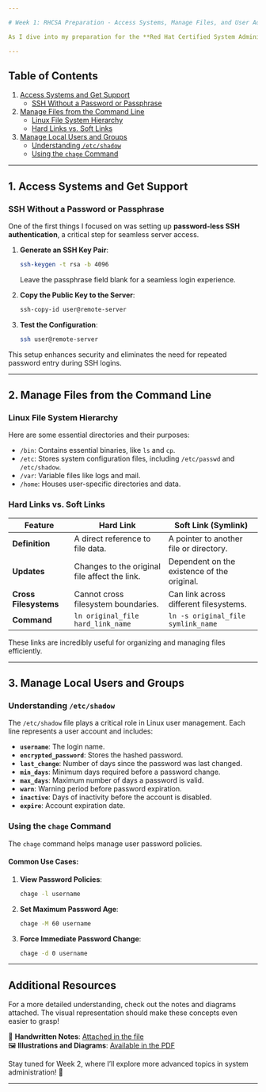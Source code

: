 ```yaml
---

# Week 1: RHCSA Preparation - Access Systems, Manage Files, and User Administration  

As I dive into my preparation for the **Red Hat Certified System Administrator (RHCSA)** exam, I’m sharing my weekly learning highlights. This week was all about accessing systems, managing files, and user administration. I’ve attached my detailed handwritten notes at the end for those who prefer a visual approach!  

---
```


## Table of Contents  
1. [Access Systems and Get Support](#access-systems-and-get-support)  
   - [SSH Without a Password or Passphrase](#ssh-without-a-password-or-passphrase)  
2. [Manage Files from the Command Line](#manage-files-from-the-command-line)  
   - [Linux File System Hierarchy](#linux-file-system-hierarchy)  
   - [Hard Links vs. Soft Links](#hard-links-vs-soft-links)  
3. [Manage Local Users and Groups](#manage-local-users-and-groups)  
   - [Understanding `/etc/shadow`](#understanding-etcshadow)  
   - [Using the `chage` Command](#using-the-chage-command)  

---

## 1. Access Systems and Get Support  

### SSH Without a Password or Passphrase  
One of the first things I focused on was setting up **password-less SSH authentication**, a critical step for seamless server access.  

1. **Generate an SSH Key Pair**:  
   ```bash
   ssh-keygen -t rsa -b 4096
   ```  
   Leave the passphrase field blank for a seamless login experience.  

2. **Copy the Public Key to the Server**:  
   ```bash
   ssh-copy-id user@remote-server
   ```  

3. **Test the Configuration**:  
   ```bash
   ssh user@remote-server
   ```  

This setup enhances security and eliminates the need for repeated password entry during SSH logins.  

---

## 2. Manage Files from the Command Line  

### Linux File System Hierarchy  
Here are some essential directories and their purposes:  
- `/bin`: Contains essential binaries, like `ls` and `cp`.  
- `/etc`: Stores system configuration files, including `/etc/passwd` and `/etc/shadow`.  
- `/var`: Variable files like logs and mail.  
- `/home`: Houses user-specific directories and data.  

### Hard Links vs. Soft Links  

| **Feature**         | **Hard Link**                                   | **Soft Link (Symlink)**                        |  
|----------------------|------------------------------------------------|-----------------------------------------------|  
| **Definition**       | A direct reference to file data.               | A pointer to another file or directory.       |  
| **Updates**          | Changes to the original file affect the link.  | Dependent on the existence of the original.   |  
| **Cross Filesystems**| Cannot cross filesystem boundaries.            | Can link across different filesystems.        |  
| **Command**          | `ln original_file hard_link_name`              | `ln -s original_file symlink_name`            |  

These links are incredibly useful for organizing and managing files efficiently.  

---

## 3. Manage Local Users and Groups  

### Understanding `/etc/shadow`  
The `/etc/shadow` file plays a critical role in Linux user management. Each line represents a user account and includes:  

- **`username`**: The login name.  
- **`encrypted_password`**: Stores the hashed password.  
- **`last_change`**: Number of days since the password was last changed.  
- **`min_days`**: Minimum days required before a password change.  
- **`max_days`**: Maximum number of days a password is valid.  
- **`warn`**: Warning period before password expiration.  
- **`inactive`**: Days of inactivity before the account is disabled.  
- **`expire`**: Account expiration date.  

### Using the `chage` Command  
The `chage` command helps manage user password policies.  

#### Common Use Cases:  
1. **View Password Policies**:  
   ```bash
   chage -l username
   ```  

2. **Set Maximum Password Age**:  
   ```bash
   chage -M 60 username
   ```  

3. **Force Immediate Password Change**:  
   ```bash
   chage -d 0 username
   ```  

---

## Additional Resources  

For a more detailed understanding, check out the notes and diagrams attached. The visual representation should make these concepts even easier to grasp!  

📄 **Handwritten Notes**: [Attached in the file](https://github.com/VedantDomadiya/RHCSA_Preparation/blob/main/Linux_Week1_RHCSA_VedantDomadiya.pdf)  
🖼️ **Illustrations and Diagrams**: [Available in the PDF](https://github.com/VedantDomadiya/RHCSA_Preparation/blob/main/Linux_Week1_RHCSA_VedantDomadiya.pdf)  

Stay tuned for Week 2, where I’ll explore more advanced topics in system administration! 🚀  

---  
